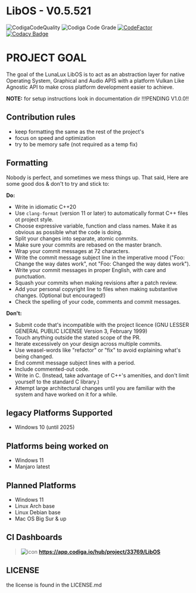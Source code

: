 # LibOS - V0.5.521

![CodigaCodeQuality](https://api.codiga.io/project/33769/score/svg)
![Codiga Code Grade](https://api.codiga.io/project/33769/status/svg)
[![CodeFactor](https://www.codefactor.io/repository/github/pheonixfirewingz/libos/badge)](https://www.codefactor.io/repository/github/pheonixfirewingz/libos)
[![Codacy Badge](https://app.codacy.com/project/badge/Grade/12f88b1f500446189eae6d825af954fe)](https://www.codacy.com/gh/pheonixfirewingz/LibOS/dashboard?utm_source=github.com&amp;utm_medium=referral&amp;utm_content=pheonixfirewingz/LibOS&amp;utm_campaign=Badge_Grade)

# PROJECT GOAL

The goal of the LunaLux LibOS is to act as an abstraction layer for native Operating System, Graphical and Audio APIS with a platform Vulkan Like Agnostic API to make cross platform development easier to achieve.

**NOTE:** for setup instructions look in documentation dir !!!PENDING V1.0.0!!

## Contribution rules

  - keep formatting the same as the rest of the project's
  - focus on speed and optimization
  - try to be memory safe (not required as a temp fix)

## Formatting

Nobody is perfect, and sometimes we mess things up. That said, Here are some good dos & don't to try and stick to:

**Do:**

  - Write in idiomatic C++20
  - Use `clang-format` (version 11 or later) to automatically format C++ files ot project style.
  - Choose expressive variable, function and class names. Make it as obvious as possible what the code is doing.
  - Split your changes into separate, atomic commits.
  - Make sure your commits are rebased on the master branch.
  - Wrap your commit messages at 72 characters.
  - Write the commit message subject line in the imperative mood ("Foo: Change the way dates work", not "Foo: Changed the way dates work").
  - Write your commit messages in proper English, with care and punctuation.
  - Squash your commits when making revisions after a patch review.
  - Add your personal copyright line to files when making substantive changes. (Optional but encouraged!)
  - Check the spelling of your code, comments and commit messages.

**Don't:**

  - Submit code that's incompatible with the project licence (GNU LESSER GENERAL PUBLIC LICENSE Version 3, February 1999)
  - Touch anything outside the stated scope of the PR.
  - Iterate excessively on your design across multiple commits.
  - Use weasel-words like "refactor" or "fix" to avoid explaining what's being changed.
  - End commit message subject lines with a period.
  - Include commented-out code.
  - Write in C. (Instead, take advantage of C++'s amenities, and don't limit yourself to the standard C library.)
  - Attempt large architectural changes until you are familiar with the system and have worked on it for a while.

## legacy Platforms Supported

- Windows 10 (until 2025)

## Platforms being worked on

  - Windows 11
  - Manjaro latest

## Planned Platforms

  - Windows 11
  - Linux Arch base
  - Linux Debian base
  - Mac OS Big Sur & up

## CI Dashboards

>![icon](https://app.codiga.io/favicon-32x32.png) **https://app.codiga.io/hub/project/33769/LibOS**

## LICENSE

the license is found in the LICENSE.md
